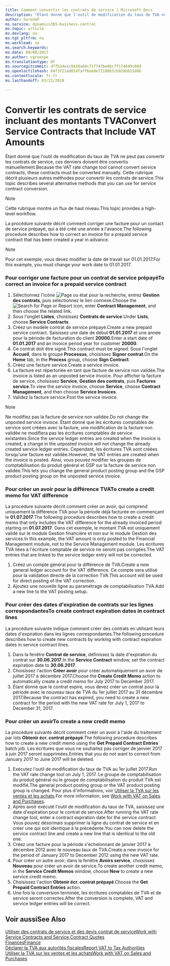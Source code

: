 ```yaml
---
title: Comment convertir les contrats de service | Microsoft Docs
description: "Étant donné que l'outil de modification du taux de TVA ne peut pas convertir les contrats de service, ces derniers doivent être convertis manuellement. Cette rubrique décrit plusieurs autres méthodes pour convertir les contrats de service."
author: SorenGP
ms.service: dynamics365-business-central
ms.topic: article
ms.devlang: na
ms.tgt_pltfrm: na
ms.workload: na
ms.search.keywords: 
ms.date: 09/08/2017
ms.author: sgroespe
ms.translationtype: HT
ms.sourcegitcommit: d7fb34e1c9428a64c71ff47be8bcff174649c00d
ms.openlocfilehash: 64f3f214d014faff6ee0e71180b1cb928bb15d86
ms.contentlocale: fr-fr
ms.lasthandoff: 03/22/2018

---
```

# <a name="convert-service-contracts-that-include-vat-amounts"></a><span data-ttu-id="d6a26-104">Convertir les contrats de service incluant des montants TVA</span><span class="sxs-lookup"><span data-stu-id="d6a26-104">Convert Service Contracts that Include VAT Amounts</span></span>
<span data-ttu-id="d6a26-105">Étant donné que l'outil de modification du taux de TVA ne peut pas convertir les contrats de service, ces derniers doivent être convertis manuellement.</span><span class="sxs-lookup"><span data-stu-id="d6a26-105">Because the VAT rate change tool cannot convert service contracts, these contracts must be converted manually.</span></span> <span data-ttu-id="d6a26-106">Cette rubrique décrit plusieurs autres méthodes pour convertir les contrats de service.</span><span class="sxs-lookup"><span data-stu-id="d6a26-106">This topic describes several alternative methods that you can use for service contract conversion.</span></span>  

> [!NOTE]  
>  <span data-ttu-id="d6a26-107">Cette rubrique montre un flux de haut niveau.</span><span class="sxs-lookup"><span data-stu-id="d6a26-107">This topic provides a high-level workflow.</span></span>  

 <span data-ttu-id="d6a26-108">La procédure suivante décrit comment corriger une facture pour un contact de service prépayé, qui a été créé une année à l'avance.</span><span class="sxs-lookup"><span data-stu-id="d6a26-108">The following procedure describes how to correct an invoice for a prepaid service contract that has been created a year in advance.</span></span>  

> [!NOTE]  
>  <span data-ttu-id="d6a26-109">Pour cet exemple, vous devez modifier la date de travail sur 01.01.2017.</span><span class="sxs-lookup"><span data-stu-id="d6a26-109">For this example, you must change your work date to 01.01.2017.</span></span>  

### <a name="to-correct-an-invoice-for-a-prepaid-service-contract"></a><span data-ttu-id="d6a26-110">Pour corriger une facture pour un contrat de service prépayé</span><span class="sxs-lookup"><span data-stu-id="d6a26-110">To correct an invoice for a prepaid service contract</span></span>  
1. <span data-ttu-id="d6a26-111">Sélectionnez l'icône ![Page ou état pour la recherche](media/ui-search/search_small.png "Page ou état pour la recherche"), entrez **Gestion des contrats**, puis sélectionnez le lien connexe.</span><span class="sxs-lookup"><span data-stu-id="d6a26-111">Choose the ![Search for Page or Report](media/ui-search/search_small.png "Search for Page or Report icon") icon, enter **Contract Management**, and then choose the related link.</span></span>  
2. <span data-ttu-id="d6a26-112">Sous l'onglet **Listes**, choisissez **Contrats de service**.</span><span class="sxs-lookup"><span data-stu-id="d6a26-112">Under **Lists**, choose **Service Contracts**.</span></span>  
3. <span data-ttu-id="d6a26-113">Créez un modèle contrat de service prépayé.</span><span class="sxs-lookup"><span data-stu-id="d6a26-113">Create a new prepaid service contract.</span></span> <span data-ttu-id="d6a26-114">Saisissez une date de début **01.01.2017** et une année pour la période de facturation du client **20000**.</span><span class="sxs-lookup"><span data-stu-id="d6a26-114">Enter a start date of **01.01.2017** and an invoice period year for customer **20000**.</span></span>  
4. <span data-ttu-id="d6a26-115">Ce contrat doit être signé.</span><span class="sxs-lookup"><span data-stu-id="d6a26-115">This contract must be signed.</span></span> <span data-ttu-id="d6a26-116">Sous l'onglet **Accueil**, dans le groupe **Processus**, choisissez **Signer contrat**.</span><span class="sxs-lookup"><span data-stu-id="d6a26-116">On the **Home** tab, in the **Process** group, choose **Sign Contract**.</span></span>  
5. <span data-ttu-id="d6a26-117">Créez une facture service.</span><span class="sxs-lookup"><span data-stu-id="d6a26-117">Create a service invoice.</span></span>
6. <span data-ttu-id="d6a26-118">La facture est répertoriée en tant que facture de service non validée.</span><span class="sxs-lookup"><span data-stu-id="d6a26-118">The invoice is listed as an unposted service invoice.</span></span> <span data-ttu-id="d6a26-119">Pour afficher la facture de service, choisissez **Service**, **Gestion des contrats**, puis **Factures service**.</span><span class="sxs-lookup"><span data-stu-id="d6a26-119">To view the service invoice, choose **Service**, choose **Contract Management**, and then choose **Service Invoices**.</span></span>  
7. <span data-ttu-id="d6a26-120">Validez la facture service.</span><span class="sxs-lookup"><span data-stu-id="d6a26-120">Post the service invoice.</span></span>  

> [!NOTE]  
>  <span data-ttu-id="d6a26-121">Ne modifiez pas la facture de service non validée.</span><span class="sxs-lookup"><span data-stu-id="d6a26-121">Do not change the unposted service invoice.</span></span> <span data-ttu-id="d6a26-122">Étant donné que les écritures comptables de service sont créées avec la facture, une modification de la facture non validée ne modifiera pas les écritures comptables de service existantes.</span><span class="sxs-lookup"><span data-stu-id="d6a26-122">Since the service ledger entries are created when the invoice is created, a change in the unposted invoice will not change the already created service ledger entries.</span></span> <span data-ttu-id="d6a26-123">Cependant, les écritures TVA sont créées lorsqu'une facture est validée.</span><span class="sxs-lookup"><span data-stu-id="d6a26-123">However, the VAT entries are created when the invoice is posted.</span></span> <span data-ttu-id="d6a26-124">Ainsi, vous pouvez modifier les groupes de comptabilisation du produit général et GSP sur la facture de service non validée.</span><span class="sxs-lookup"><span data-stu-id="d6a26-124">This lets you change the general product posting group and the GSP product posting group on the unposted service invoice.</span></span>  

### <a name="to-create-a-credit-memo-for-vat-difference"></a><span data-ttu-id="d6a26-125">Pour créer un avoir pour la différence TVA</span><span class="sxs-lookup"><span data-stu-id="d6a26-125">To create a credit memo for VAT difference</span></span>  
<span data-ttu-id="d6a26-126">La procédure suivante décrit comment créer un avoir, qui comprend uniquement la différence TVA pour la période déjà facturée en commençant le **01.07.2017**.</span><span class="sxs-lookup"><span data-stu-id="d6a26-126">The following procedure describes how to create a credit memo that only includes the VAT difference for the already invoiced period starting on **01.07.2017**.</span></span> <span data-ttu-id="d6a26-127">Dans cet exemple, le montant TVA est uniquement validé sur le module Gestion financière et non sur le module Gestion des services.</span><span class="sxs-lookup"><span data-stu-id="d6a26-127">In this example, the VAT amount is only posted to the Financial Management module, not to the Service Management module.</span></span> <span data-ttu-id="d6a26-128">Les écritures TVA liées à l'écriture comptable de service ne seront pas corrigées.</span><span class="sxs-lookup"><span data-stu-id="d6a26-128">The VAT entries that are linked to the service ledger entry will not be corrected.</span></span>  

1. <span data-ttu-id="d6a26-129">Créez un compte général pour la différence de TVA.</span><span class="sxs-lookup"><span data-stu-id="d6a26-129">Create a new general ledger account for the VAT difference.</span></span> <span data-ttu-id="d6a26-130">Ce compte sera utilisé pour la validation directe de la correction TVA.</span><span class="sxs-lookup"><span data-stu-id="d6a26-130">This account will be used for direct posting of the VAT correction.</span></span>  
2. <span data-ttu-id="d6a26-131">Ajoutez une nouvelle ligne au paramétrage de comptabilisation TVA.</span><span class="sxs-lookup"><span data-stu-id="d6a26-131">Add a new line to the VAT posting setup.</span></span>  

### <a name="to-create-contract-expiration-dates-in-contract-lines"></a><span data-ttu-id="d6a26-132">Pour créer des dates d'expiration de contrats sur les lignes correspondantes</span><span class="sxs-lookup"><span data-stu-id="d6a26-132">To create contract expiration dates in contract lines</span></span>  
<span data-ttu-id="d6a26-133">La procédure suivante indique comment créer des contrats en utilisant leurs dates d'expiration dans les lignes correspondantes.</span><span class="sxs-lookup"><span data-stu-id="d6a26-133">The following procedure describes how to create new contracts by working with contract expiration dates in service contract lines.</span></span>  

1. <span data-ttu-id="d6a26-134">Dans la fenêtre **Contrat de service**, définissez la date d'expiration du contrat sur **30.06.2017**.</span><span class="sxs-lookup"><span data-stu-id="d6a26-134">In the **Service Contract** window, set the contract expiration date to **30.06.2017**.</span></span>  
2. <span data-ttu-id="d6a26-135">Choisissez l'action **Créer avoir** pour créer automatiquement un avoir de juillet 2017 à décembre 2017.</span><span class="sxs-lookup"><span data-stu-id="d6a26-135">Choose the **Create Credit Memo** action to automatically create a credit memo for July 2017 to December 2017.</span></span>  
3. <span data-ttu-id="d6a26-136">Étant donné que le contrat expire, vous devez créer un contrat pour la période avec le nouveau taux de TVA du 1er juillet 2017 au 31 décembre 2017.</span><span class="sxs-lookup"><span data-stu-id="d6a26-136">Because the contract has expired, you need to create a new contract for the period with the new VAT rate for July 1, 2017 to December 31, 2017.</span></span>  

### <a name="to-create-a-new-credit-memo"></a><span data-ttu-id="d6a26-137">Pour créer un avoir</span><span class="sxs-lookup"><span data-stu-id="d6a26-137">To create a new credit memo</span></span>  
<span data-ttu-id="d6a26-138">La procédure suivante décrit comment créer un avoir à l'aide du traitement par lots **Obtenir écr. contrat prépayé**.</span><span class="sxs-lookup"><span data-stu-id="d6a26-138">The following procedure describes how to create a new credit memo using the **Get Prepaid Contract Entries** batch job.</span></span> <span data-ttu-id="d6a26-139">Les écritures que vous ne souhaitez pas corriger de janvier 2017 à juin 2017 seront supprimées.</span><span class="sxs-lookup"><span data-stu-id="d6a26-139">Entries that you do not want to correct from January 2017 to June 2017 will be deleted.</span></span>  

1. <span data-ttu-id="d6a26-140">Exécutez l'outil de modification du taux de TVA au 1er juillet 2017.</span><span class="sxs-lookup"><span data-stu-id="d6a26-140">Run the VAT rate change tool on July 1, 2017.</span></span> <span data-ttu-id="d6a26-141">Le groupe de comptabilisation du produit général ou le groupe de comptabilisation du produit TVA est modifié.</span><span class="sxs-lookup"><span data-stu-id="d6a26-141">The general product posting group or the VAT product posting group is changed.</span></span> <span data-ttu-id="d6a26-142">Pour plus d'informations, voir [Utiliser la TVA sur les ventes et les achats](finance-work-with-vat.md).</span><span class="sxs-lookup"><span data-stu-id="d6a26-142">For more information, see [Work with VAT on Sales and Purchases](finance-work-with-vat.md).</span></span>  
2. <span data-ttu-id="d6a26-143">Après avoir exécuté l'outil de modification du taux de TVA, saisissez une date d'expiration pour le contrat de service.</span><span class="sxs-lookup"><span data-stu-id="d6a26-143">After running the VAT rate change tool, enter a contract expiration date for the service contract.</span></span> <span data-ttu-id="d6a26-144">Vous pouvez désormais supprimer la ligne du contrat de service et en créer une qui soit identique à la précédente.</span><span class="sxs-lookup"><span data-stu-id="d6a26-144">You can now delete the service contract line and create a new line that is identical to the old one.</span></span>  
3. <span data-ttu-id="d6a26-145">Créez une facture pour la période s'échelonnant de janvier 2017 à décembre 2012 avec le nouveau taux de TVA.</span><span class="sxs-lookup"><span data-stu-id="d6a26-145">Create a new invoice for the period of January 2017 to December 2012 using the new VAT rate.</span></span>  
4. <span data-ttu-id="d6a26-146">Pour créer un autre avoir, dans la fenêtre **Avoirs service**, choisissez **Nouveau** pour créer un avoir de service.</span><span class="sxs-lookup"><span data-stu-id="d6a26-146">To create another credit memo, in the **Service Credit Memos** window, choose **New** to create a new service credit memo.</span></span>  
5. <span data-ttu-id="d6a26-147">Choisissez l'action **Obtenir écr. contrat prépayé**.</span><span class="sxs-lookup"><span data-stu-id="d6a26-147">Choose the **Get Prepaid Contract Entries** action.</span></span>  
6. <span data-ttu-id="d6a26-148">Une fois la conversion terminée, les écritures comptables de TVA et de service seront correctes.</span><span class="sxs-lookup"><span data-stu-id="d6a26-148">After the conversion is complete, VAT and service ledger entries will be correct.</span></span>  

## <a name="see-also"></a><span data-ttu-id="d6a26-149">Voir aussi</span><span class="sxs-lookup"><span data-stu-id="d6a26-149">See Also</span></span>  
[<span data-ttu-id="d6a26-150">Utiliser des contrats de service et des devis contrat de service</span><span class="sxs-lookup"><span data-stu-id="d6a26-150">Work with Service Contracts and Service Contract Quotes</span></span>](service-how-to-create-service-contracts-and-service-contract-quotes.md)  
[<span data-ttu-id="d6a26-151">Finances</span><span class="sxs-lookup"><span data-stu-id="d6a26-151">Finance</span></span>](finance.md)  
[<span data-ttu-id="d6a26-152">Déclarer la TVA aux autorités fiscales</span><span class="sxs-lookup"><span data-stu-id="d6a26-152">Report VAT to Tax Authorities</span></span>](finance-how-report-vat.md)  
[<span data-ttu-id="d6a26-153">Utiliser la TVA sur les ventes et les achats</span><span class="sxs-lookup"><span data-stu-id="d6a26-153">Work with VAT on Sales and Purchases</span></span>](finance-work-with-vat.md)  

